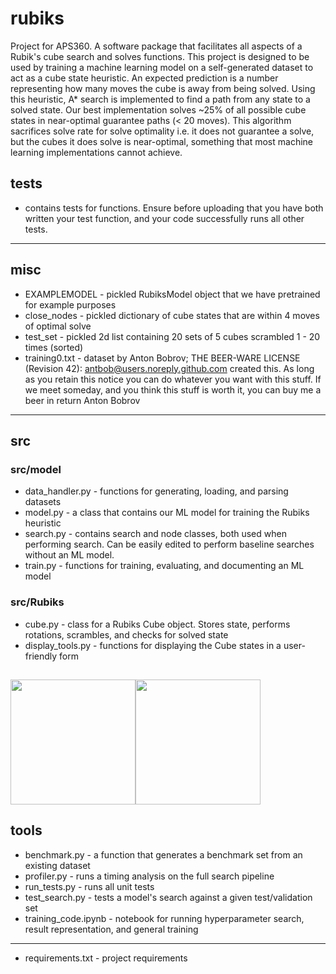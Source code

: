 # rubiks
Project for APS360. A software package that facilitates all aspects of a Rubik's cube search and solves functions. This project is designed to be used by training a machine learning model on a self-generated dataset to act as a cube state heuristic. An expected prediction is a number representing how many moves the cube is away from being solved. Using this heuristic, A* search is implemented to find a path from any state to a solved state. Our best implementation solves ~25% of all possible cube states in near-optimal guarantee paths (< 20 moves). This algorithm sacrifices solve rate for solve optimality i.e. it does not guarantee a solve, but the cubes it does solve is near-optimal, something that most machine learning implementations cannot achieve. 


## __tests__
* contains tests for functions. Ensure before uploading that you have both written your test function, 
and your code successfully runs all other tests. 
---

## misc
* EXAMPLEMODEL - pickled RubiksModel object that we have pretrained for example purposes 
* close_nodes - pickled dictionary of cube states that are within 4 moves of optimal solve
* test_set - pickled 2d list containing 20 sets of 5 cubes scrambled 1 - 20 times (sorted)
* training0.txt - dataset by Anton Bobrov;
THE BEER-WARE LICENSE (Revision 42):
antbob@users.noreply.github.com created this. As long as you retain
this notice you can do whatever you want with this stuff. If we meet
someday, and you think this stuff is worth it, you can buy me a beer in
return Anton Bobrov
---

## src
### src/model
* data_handler.py - functions for generating, loading, and parsing datasets 
* model.py - a class that contains our ML model for training the Rubiks heuristic
* search.py - contains search and node classes, both used when performing search. Can be easily edited to perform baseline searches without an ML model. 
* train.py - functions for training, evaluating, and documenting an ML model
### src/Rubiks 
* cube.py - class for a Rubiks Cube object. Stores state, performs rotations, scrambles, and checks for solved state
* display_tools.py - functions for displaying the Cube states in a user-friendly form

<img src="https://user-images.githubusercontent.com/45899408/114197049-f9dd5500-991f-11eb-9f08-7cce96249eae.PNG" height="200" /><img src="https://user-images.githubusercontent.com/45899408/114197052-fa75eb80-991f-11eb-9c37-34bf4353a708.PNG" height="200" />
---

## tools 
* benchmark.py - a function that generates a benchmark set from an existing dataset
* profiler.py - runs a timing analysis on the full search pipeline 
* run_tests.py - runs all unit tests
* test_search.py - tests a model's search against a given test/validation set
* training_code.ipynb - notebook for running hyperparameter search, result representation, and general training
---

* requirements.txt - project requirements 

